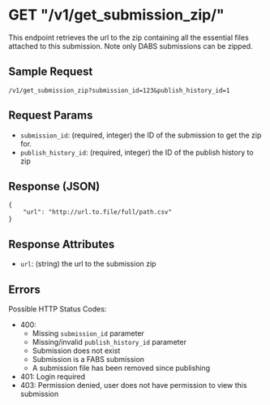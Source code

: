 # GET "/v1/get\_submission\_zip/"
This endpoint retrieves the url to the zip containing all the essential files attached to this submission.
Note only DABS submissions can be zipped.

## Sample Request
`/v1/get_submission_zip?submission_id=123&publish_history_id=1`

## Request Params
- `submission_id`: (required, integer) the ID of the submission to get the zip for. 
- `publish_history_id`: (required, integer) the ID of the publish history to zip

## Response (JSON)
```
{
    "url": "http://url.to.file/full/path.csv"
}
```

## Response Attributes
- `url`: (string) the url to the submission zip

## Errors
Possible HTTP Status Codes:

- 400:
    - Missing `submission_id` parameter
    - Missing/invalid `publish_history_id` parameter
    - Submission does not exist
    - Submission is a FABS submission
    - A submission file has been removed since publishing 
- 401: Login required
- 403: Permission denied, user does not have permission to view this submission